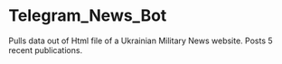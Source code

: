 # Telegram_News_Bot
Pulls data out of Html file of a Ukrainian Military News website. Posts 5 recent publications.
